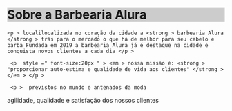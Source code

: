 # 
  <!DOCTYPE html>
<html  lang =" pt-br " >
 <cabeça > 
  <meta  charset =" UTF-8 " >
  <title > Barbearia Alura </title >  
  <link  rel =" folha de estilo " hrelf =" style.css " >
  <estilo >
      
  </estilo >   
 </cabeça >
 <corpo >

   <h1  style =" text-aling:center; background : #cccccc " > Sobre a Barbearia Alura </h1 >

    <p > localilocalizada no coração da cidade a <strong > barbearia Alura </strong > trás para o mercado o que há de melhor para seu cabelo e barba Fundada em 2019 a barbearia Alura já é destaque na cidade e conquista novos clientes a cada dia </p >

     <p  style =" font-size:20px " > <em > nossa missão é: <strong > "proporcionar auto-estima e qualidade de vida aos clientes" </strong > </em > </p >

     <p >  previstos no mundo e antenados da moda
agilidade, qualidade e satisfação dos nossos clientes </p >
  </corpo >
</html >
